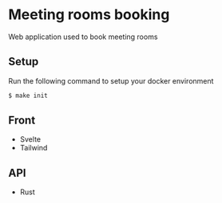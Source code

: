 # Meeting rooms booking

Web application used to book meeting rooms

## Setup

Run the following command to setup your docker environment

```sh
$ make init
```

## Front

* Svelte
* Tailwind

## API

* Rust
